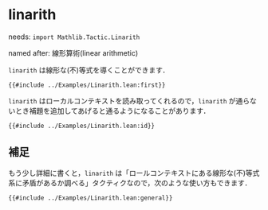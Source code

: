 # linarith

needs: `import Mathlib.Tactic.Linarith`

named after: 線形算術(linear arithmetic)

`linarith` は線形な(不)等式を導くことができます．

```lean
{{#include ../Examples/Linarith.lean:first}}
```

`linarith` はローカルコンテキストを読み取ってくれるので，`linarith` が通らないとき補題を追加してあげると通るようになることがあります．

```lean
{{#include ../Examples/Linarith.lean:id}}
```

## 補足

もう少し詳細に書くと，`linarith` は「ロールコンテキストにある線形な(不)等式系に矛盾があるか調べる」タクティクなので，次のような使い方もできます．

```lean
{{#include ../Examples/Linarith.lean:general}}
```